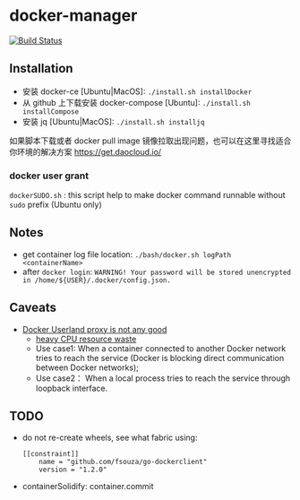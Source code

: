 # docker-manager
[![Build Status](https://travis-ci.com/davidkhala/docker-manager.svg?branch=master)](https://travis-ci.com/davidkhala/docker-manager)

## Installation

- 安装 docker-ce [Ubuntu|MacOS]: `./install.sh installDocker`
- 从 github 上下载安装 docker-compose [Ubuntu]: `./install.sh installCompose`
- 安装 jq [Ubuntu|MacOS]: `./install.sh installjq`

如果脚本下载或者 docker pull image 镜像拉取出现问题，也可以在这里寻找适合你环境的解决方案
https://get.daocloud.io/

### docker user grant

`dockerSUDO.sh` :
this script help to make docker command runnable without `sudo` prefix (Ubuntu only)

## Notes

- get container log file location: `./bash/docker.sh logPath <containerName>`
- after `docker login`: `WARNING! Your password will be stored unencrypted in /home/${USER}/.docker/config.json.`


## Caveats
- [Docker Userland proxy is not any good](https://github.com/moby/moby/issues/14856)
    - [heavy CPU resource waste](https://franckpachot.medium.com/high-cpu-usage-in-docker-proxy-with-chatty-database-application-disable-userland-proxy-415ffa064955)
    - Use case1: When a container connected to another Docker network tries to reach the service (Docker is blocking direct communication between Docker networks);
    - Use case2： When a local process tries to reach the service through loopback interface.
## TODO

- do not re-create wheels, see what fabric using:
  ```
  [[constraint]]
      name = "github.com/fsouza/go-dockerclient"
      version = "1.2.0"
  ```
- containerSolidify: container.commit

